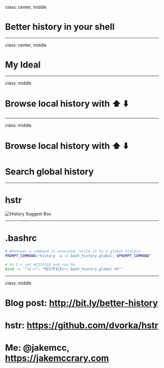 
class: center, middle

# Better history in your shell

---

class: center, middle

# My Ideal

---

class: middle

# Browse local history with ⬆️ ⬇️

---

class: middle

# Browse local history with ⬆️ ⬇️
# Search global history

---

# hstr

![History Suggest Box](http://mindforger.com/projects/images/hh-animated-01.gif)

---

# .bashrc

```bash
# Whenever a command is executed, write it to a global history
PROMPT_COMMAND="history -a ~/.bash_history.global; $PROMPT_COMMAND"
```

```bash
# On C-r set HISTFILE and run hh
bind -x '"\C-r": "HISTFILE=~/.bash_history.global hh"'
```


---

class: middle

# Blog post: http://bit.ly/better-history
# hstr: https://github.com/dvorka/hstr
# Me: @jakemcc, https://jakemccrary.com


